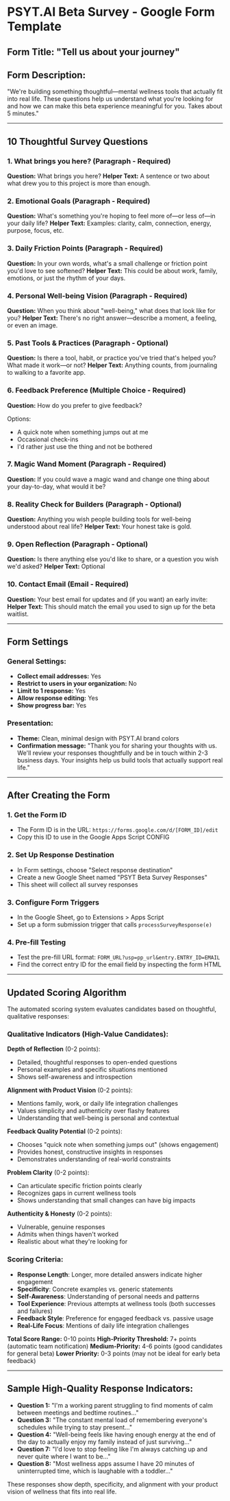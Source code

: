 # PSYT.AI Beta Survey - Google Form Template

## Form Title: "Tell us about your journey"

## Form Description:
"We're building something thoughtful—mental wellness tools that actually fit into real life. These questions help us understand what you're looking for and how we can make this beta experience meaningful for you. Takes about 5 minutes."

---

## 10 Thoughtful Survey Questions

### 1. What brings you here? (Paragraph - Required)
**Question:** What brings you here?
**Helper Text:** A sentence or two about what drew you to this project is more than enough.

### 2. Emotional Goals (Paragraph - Required)
**Question:** What's something you're hoping to feel more of—or less of—in your daily life?
**Helper Text:** Examples: clarity, calm, connection, energy, purpose, focus, etc.

### 3. Daily Friction Points (Paragraph - Required)
**Question:** In your own words, what's a small challenge or friction point you'd love to see softened?
**Helper Text:** This could be about work, family, emotions, or just the rhythm of your days.

### 4. Personal Well-being Vision (Paragraph - Required)
**Question:** When you think about "well-being," what does that look like for you?
**Helper Text:** There's no right answer—describe a moment, a feeling, or even an image.

### 5. Past Tools & Practices (Paragraph - Optional)
**Question:** Is there a tool, habit, or practice you've tried that's helped you? What made it work—or not?
**Helper Text:** Anything counts, from journaling to walking to a favorite app.

### 6. Feedback Preference (Multiple Choice - Required)
**Question:** How do you prefer to give feedback?

Options:
- A quick note when something jumps out at me
- Occasional check-ins
- I'd rather just use the thing and not be bothered

### 7. Magic Wand Moment (Paragraph - Required)
**Question:** If you could wave a magic wand and change one thing about your day-to-day, what would it be?

### 8. Reality Check for Builders (Paragraph - Optional)
**Question:** Anything you wish people building tools for well-being understood about real life?
**Helper Text:** Your honest take is gold.

### 9. Open Reflection (Paragraph - Optional)
**Question:** Is there anything else you'd like to share, or a question you wish we'd asked?
**Helper Text:** Optional

### 10. Contact Email (Email - Required)
**Question:** Your best email for updates and (if you want) an early invite:
**Helper Text:** This should match the email you used to sign up for the beta waitlist.

---

## Form Settings

### General Settings:
- **Collect email addresses:** Yes
- **Restrict to users in your organization:** No
- **Limit to 1 response:** Yes
- **Allow response editing:** Yes
- **Show progress bar:** Yes

### Presentation:
- **Theme:** Clean, minimal design with PSYT.AI brand colors
- **Confirmation message:** "Thank you for sharing your thoughts with us. We'll review your responses thoughtfully and be in touch within 2-3 business days. Your insights help us build tools that actually support real life."

---

## After Creating the Form

### 1. Get the Form ID
- The Form ID is in the URL: `https://forms.google.com/d/[FORM_ID]/edit`
- Copy this ID to use in the Google Apps Script CONFIG

### 2. Set Up Response Destination
- In Form settings, choose "Select response destination"
- Create a new Google Sheet named "PSYT Beta Survey Responses"
- This sheet will collect all survey responses

### 3. Configure Form Triggers
- In the Google Sheet, go to Extensions > Apps Script
- Set up a form submission trigger that calls `processSurveyResponse(e)`

### 4. Pre-fill Testing
- Test the pre-fill URL format: `FORM_URL?usp=pp_url&entry.ENTRY_ID=EMAIL`
- Find the correct entry ID for the email field by inspecting the form HTML

---

## Updated Scoring Algorithm

The automated scoring system evaluates candidates based on thoughtful, qualitative responses:

### Qualitative Indicators (High-Value Candidates):

**Depth of Reflection** (0-2 points):
- Detailed, thoughtful responses to open-ended questions
- Personal examples and specific situations mentioned
- Shows self-awareness and introspection

**Alignment with Product Vision** (0-2 points):
- Mentions family, work, or daily life integration challenges
- Values simplicity and authenticity over flashy features
- Understanding that well-being is personal and contextual

**Feedback Quality Potential** (0-2 points):
- Chooses "quick note when something jumps out" (shows engagement)
- Provides honest, constructive insights in responses
- Demonstrates understanding of real-world constraints

**Problem Clarity** (0-2 points):
- Can articulate specific friction points clearly
- Recognizes gaps in current wellness tools
- Shows understanding that small changes can have big impacts

**Authenticity & Honesty** (0-2 points):
- Vulnerable, genuine responses
- Admits when things haven't worked
- Realistic about what they're looking for

### Scoring Criteria:

- **Response Length**: Longer, more detailed answers indicate higher engagement
- **Specificity**: Concrete examples vs. generic statements
- **Self-Awareness**: Understanding of personal needs and patterns
- **Tool Experience**: Previous attempts at wellness tools (both successes and failures)
- **Feedback Style**: Preference for engaged feedback vs. passive usage
- **Real-Life Focus**: Mentions of daily life integration challenges

**Total Score Range:** 0-10 points
**High-Priority Threshold:** 7+ points (automatic team notification)
**Medium-Priority:** 4-6 points (good candidates for general beta)
**Lower Priority:** 0-3 points (may not be ideal for early beta feedback)

---

## Sample High-Quality Response Indicators:

- **Question 1:** "I'm a working parent struggling to find moments of calm between meetings and bedtime routines..."
- **Question 3:** "The constant mental load of remembering everyone's schedules while trying to stay present..."
- **Question 4:** "Well-being feels like having enough energy at the end of the day to actually enjoy my family instead of just surviving..."
- **Question 7:** "I'd love to stop feeling like I'm always catching up and never quite where I want to be..."
- **Question 8:** "Most wellness apps assume I have 20 minutes of uninterrupted time, which is laughable with a toddler..."

These responses show depth, specificity, and alignment with your product vision of wellness that fits into real life.
